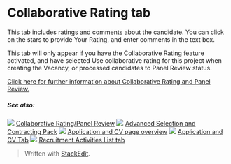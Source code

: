 # Collaborative Rating tab

This tab includes ratings and comments about the candidate. You can click on the stars to provide Your Rating, and enter comments in the text box.

This tab will only appear if you have the Collaborative Rating feature activated, and have selected  Use collaborative rating for this project  when creating the Vacancy, or processed candidates to  Panel Review  status.

[Click here for further information about Collaborative Rating and Panel Review.](collaborative_rating_panel_review.htm)

##### See also:

![](../Resources/Images/icon-document-link.png) [Collaborative Rating/Panel Review](collaborative_rating_panel_review.htm)
![](../Resources/Images/icon-document-link.png) [Advanced Selection and Contracting Pack](advanced_selection_and_contraction_pack.htm)
![](../Resources/Images/icon-document-link.png) [Application and CV page overview](application_and_cv_page_overview.htm)
![](../Resources/Images/icon-document-link.png) [Application and CV Tab](application_and_cv_tab.htm)
![](../Resources/Images/icon-document-link.png) [Recruitment Activities List tab](recruitment_activities_list_tab.htm)


> Written with [StackEdit](https://stackedit.io/).
<!--stackedit_data:
eyJoaXN0b3J5IjpbLTM1MzM1MTE4M119
-->
